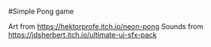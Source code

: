 #Simple Pong game

Art from https://hektorprofe.itch.io/neon-pong
Sounds from https://jdsherbert.itch.io/ultimate-ui-sfx-pack
